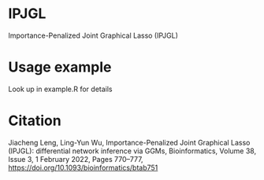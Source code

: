 # IPJGL
Importance-Penalized Joint Graphical Lasso (IPJGL)

# Usage example 
Look up in example.R for details

# Citation
Jiacheng Leng, Ling-Yun Wu, Importance-Penalized Joint Graphical Lasso (IPJGL): differential network inference via GGMs, Bioinformatics, Volume 38, Issue 3, 1 February 2022, Pages 770–777, https://doi.org/10.1093/bioinformatics/btab751
